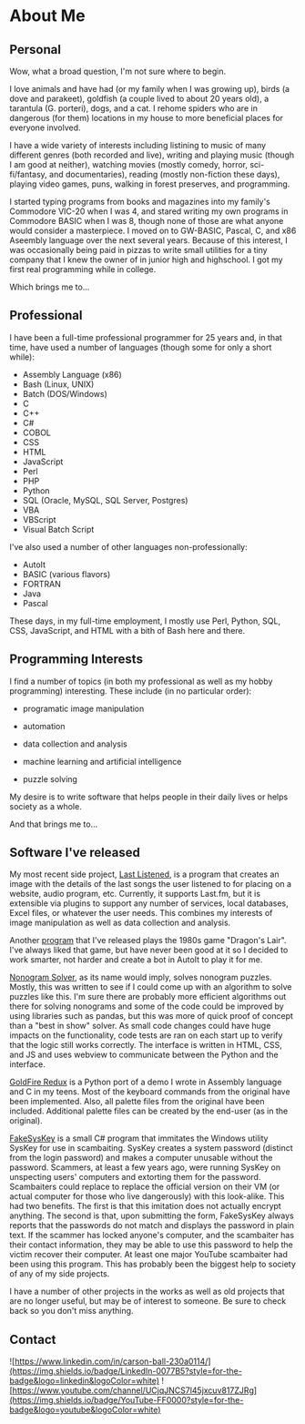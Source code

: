 # About Me

## Personal

Wow, what a broad question, I'm not sure where to begin.

I love animals and have had (or my family when I was growing up), birds (a dove and parakeet),
goldfish (a couple lived to about 20 years old), a tarantula (G. porteri), dogs, and a cat.  I
rehome spiders who are in dangerous (for them) locations in my house to more beneficial places for
everyone involved.

I have a wide variety of interests including listining to music of many different genres (both
recorded and live), writing and playing music (though I am good at neither), watching movies (mostly
comedy, horror, sci-fi/fantasy, and documentaries), reading (mostly non-fiction these days), playing
video games, puns, walking in forest preserves, and programming.

I started typing programs from books and magazines into my family's Commodore VIC-20 when I was 4,
and stared writing my own programs in Commodore BASIC when I was 8, though none of those are what
anyone would consider a masterpiece.  I moved on to GW-BASIC, Pascal, C, and x86 Aseembly language
over the next several years.  Because of this interest, I was occasionally being paid in pizzas to
write small utilities for a tiny company that I knew the owner of in junior high and highschool.
I got my first real programming while in college.

Which brings me to...

## Professional

I have been a full-time professional programmer for 25 years and, in that time, have used a number
of languages (though some for only a short while):

* Assembly Language (x86)
* Bash (Linux, UNIX)
* Batch (DOS/Windows)
* C
* C++
* C#
* COBOL
* CSS
* HTML
* JavaScript
* Perl
* PHP
* Python
* SQL (Oracle, MySQL, SQL Server, Postgres)
* VBA
* VBScript
* Visual Batch Script

I've also used a number of other languages non-professionally:

* AutoIt
* BASIC (various flavors)
* FORTRAN
* Java
* Pascal

These days, in my full-time employment, I mostly use Perl, Python, SQL, CSS, JavaScript, and
HTML with a bith of Bash here and there.

## Programming Interests

I find a number of topics (in both my professional as well as my hobby programming) interesting.
These include (in no particular order):

* programatic image manipulation

* automation

* data collection and analysis

* machine learning and artificial intelligence

* puzzle solving

My desire is to write software that helps people in their daily lives or helps society as a
whole.

And that brings me to...

## Software I've released

My most recent side project, [Last Listened](https://github.com/carsonfb/last_listened), is a
program that creates an image with the details of the last songs the user listened to for
placing on a website, audio program, etc. Currently, it supports Last.fm, but it is extensible via
plugins to support any number of services, local databases, Excel files, or whatever the user needs.
This combines my interests of image manipulation as well as data collection and analysis.

Another [program](https://github.com/carsonfb/Dragon-s-Lair-Bot) that I've released plays the 1980s
game "Dragon's Lair".  I've always liked that game, but have never been good at it so I decided to
work smarter, not harder and create a bot in AutoIt to play it for me.

[Nonogram Solver](https://github.com/carsonfb/nonogram-solver), as its name would imply, solves
nonogram puzzles.  Mostly, this was written to see if I could come up with an algorithm to solve
puzzles like this.  I'm sure there are probably more efficient algorithms out there for solving
nonograms and some of the code could be improved by using libraries such as pandas, but this was
more of quick proof of concept than a "best in show" solver.  As small code changes could have huge
impacts on the functionality, code tests are ran on each start up to verify that the logic still
works correctly.  The interface is written in HTML, CSS, and JS and uses webview to communicate
between the Python and the interface.

[GoldFire Redux](https://github.com/carsonfb/goldfire-rides-again) is a Python port of a demo I
wrote in Assembly language and C in my teens.  Most of the keyboard commands from the original have
been implemented.  Also, all palette files from the original have been included.  Additional palette
files can be created by the end-user (as in the original).

[FakeSysKey](https://github.com/carsonfb/FakeSysKey) is a small C# program that immitates the
Windows utility SysKey for use in scambaiting.  SysKey creates a system password (distinct
from the login password) and makes a computer unusable without the password.  Scammers, at least a
few years ago, were running SysKey on unspecting users' computers and extorting them for the
password.  Scambaiters could replace to replace the official version on their VM (or
actual computer for those who live dangerously) with this look-alike.  This had two benefits.  The
first is that this imitation does not actually encrypt anything.  The second is that, upon
submitting the form, FakeSysKey always reports that the passwords do not match and displays the
password in plain text.  If the scammer has locked anyone's computer, and the scambaiter has their
contact information, they may be able to use this password to help the victim recover their computer.
At least one major YouTube scambaiter had been using this program.  This has probably been the
biggest help to society of any of my side projects.

I have a number of other projects in the works as well as old projects that are no longer useful,
but may be of interest to someone.  Be sure to check back so you don't miss anything.

## Contact

![https://www.linkedin.com/in/carson-ball-230a0114/](https://img.shields.io/badge/LinkedIn-0077B5?style=for-the-badge&logo=linkedin&logoColor=white)
![https://www.youtube.com/channel/UCjqJNCS7l45jxcuv817ZJRg](https://img.shields.io/badge/YouTube-FF0000?style=for-the-badge&logo=youtube&logoColor=white)
